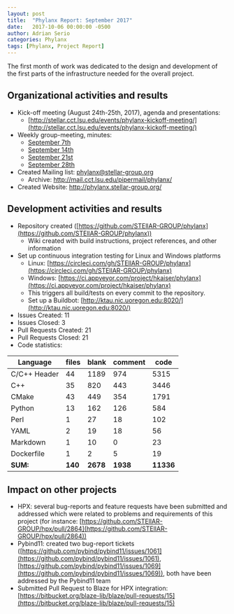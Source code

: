 ```yaml
---
layout: post
title:  "Phylanx Report: September 2017"
date:   2017-10-06 00:00:00 -0500
author: Adrian Serio
categories: Phylanx
tags: [Phylanx, Project Report]
---
```

The first month of work was dedicated to the design and development of the first parts of the infrastructure needed for the overall project.

## Organizational activities and results


* Kick-off meeting (August 24th-25th, 2017), agenda and presentations:
    * [http://stellar.cct.lsu.edu/events/phylanx-kickoff-meeting/](http://stellar.cct.lsu.edu/events/phylanx-kickoff-meeting/)
* Weekly group-meeting, minutes:
    * [September 7th](https://drive.google.com/open?id=0B-L3qi_kGiCLWHlENUZJRWJLbFk)
    * [September 14th](https://drive.google.com/open?id=0B-L3qi_kGiCLSFFlemVqN3g0Q0E)
    * [September 21st](https://drive.google.com/open?id=0B-L3qi_kGiCLamJMNzVJN3hjTFE)
    * [September 28th](https://drive.google.com/open?id=0B-L3qi_kGiCLY1Bic01oem5DM0E)
* Created Mailing list: phylanx@stellar-group.org
    * Archive: http://mail.cct.lsu.edu/pipermail/phylanx/
* Created Website: http://phylanx.stellar-group.org/

## Development activities and results

* Repository created ([https://github.com/STEllAR-GROUP/phylanx](https://github.com/STEllAR-GROUP/phylanx))
    * Wiki created with build instructions, project references, and other information
* Set up continuous integration testing for Linux and Windows platforms
    * Linux: [https://circleci.com/gh/STEllAR-GROUP/phylanx](https://circleci.com/gh/STEllAR-GROUP/phylanx)
    * Windows: [https://ci.appveyor.com/project/hkaiser/phylanx](https://ci.appveyor.com/project/hkaiser/phylanx)
    * This triggers all build/tests on every commit to the repository.
    * Set up a Buildbot: [http://ktau.nic.uoregon.edu:8020/](http://ktau.nic.uoregon.edu:8020/)
* Issues Created: 11
* Issues Closed: 3
* Pull Requests Created: 21
* Pull Requests Closed: 21
* Code statistics:

 Language               |     files    |     blank    |   comment    |      code
 ---------------------- | ------------ | ------------ | ------------ | ---------
 C/C++ Header           |        44    |      1189    |       974    |      5315
 C++                    |        35    |       820    |       443    |      3446
 CMake                  |        43    |       449    |       354    |      1791
 Python                 |        13    |       162    |       126    |       584
 Perl                   |         1    |        27    |        18    |       102
 YAML                   |         2    |        19    |        18    |        56
 Markdown               |         1    |        10    |         0    |        23
 Dockerfile             |         1    |         2    |         5    |        19
 **SUM:**               |     **140**  |    **2678**  |    **1938**  |   **11336**

## Impact on other projects

* HPX: several bug-reports and feature requests have been submitted and addressed which were related to problems and requirements of this project (for instance: [https://github.com/STEllAR-GROUP/hpx/pull/2864](https://github.com/STEllAR-GROUP/hpx/pull/2864))
* Pybind11: created two bug-report tickets ([https://github.com/pybind/pybind11/issues/1061](https://github.com/pybind/pybind11/issues/1061), [https://github.com/pybind/pybind11/issues/1069](https://github.com/pybind/pybind11/issues/1069)), both have been addressed by the Pybind11 team
* Submitted Pull Request to Blaze for HPX integration: [https://bitbucket.org/blaze-lib/blaze/pull-requests/15](https://bitbucket.org/blaze-lib/blaze/pull-requests/15)

